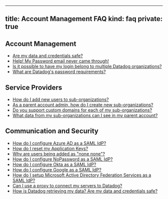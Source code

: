 
---
title: Account Management FAQ
kind: faq
private: true
---

## Account Management

* [Are my data and credentials safe?][1]
* [Help! My Password email never came through!][2]
* [Is it possible to have my login belong to multiple Datadog organizations?][3]
* [What are Datadog's password requirements?][4]

## Service Providers

* [How do I add new users to sub-organizations?][5]
* [As a parent account admin, how do I create new sub-organizations?][6]
* [Do you support custom domains for each of my sub-organizations?][7]
* [What data from my sub-organizations can I see in my parent account?][8]

## Communication and Security

* [How do I configure Azure AD as a SAML IdP?][9]
* [How do I reset my Application Keys?][10]
* [Why are users being added as "none none"?][11]
* [How do I configure NoPassword as a SAML IdP?][12]
* [How do I configure Okta as a SAML IdP?][13]
* [How do I configure Google as a SAML IdP?][14]
* [How do I setup Microsoft Active Directory Federation Services as a SAML IdP?][15]
* [Can I use a proxy to connect my servers to Datadog?][16]
* [How is Datadog retrieving my data? Are my data and credentials safe?][17]


[1]: /account_management/faq/are-my-data-and-credentials-safe
[2]: /account_management/faq/help-my-password-email-never-came-through
[3]: /account_management/faq/is-it-possible-to-have-my-login-belong-to-multiple-datadog-organizations
[4]: /account_management/faq/password-requirements
[5]: /account_management/faq/how-do-i-add-new-users-to-sub-organizations
[6]: /account_management/faq/as-a-parent-account-admin-how-do-i-create-new-sub-organizations
[7]: /account_management/faq/do-you-support-custom-domains-for-each-of-my-sub-organizations
[8]: /account_management/faq/what-data-from-my-sub-organizations-can-i-see-in-my-parent-account
[9]: /account_management/faq/how-do-i-configure-azure-ad-as-a-saml-idp
[10]: /account_management/faq/how-do-i-reset-my-application-keys
[11]: /account_management/faq/why-are-users-being-added-as-none-none
[12]: /account_management/faq/how-do-i-configure-nopassword-as-a-saml-idp
[13]: /account_management/faq/how-do-i-configure-okta-as-a-saml-idp
[14]: /account_management/faq/how-do-i-configure-google-as-a-saml-idp
[15]: /account_management/faq/how-do-i-setup-microsoft-active-directory-federation-services-as-a-saml-idp
[16]: /account_management/faq/can-i-use-a-proxy-to-connect-my-servers-to-datadog
[17]: /account_management/faq/how-is-datadog-retrieving-my-data-are-my-data-and-credentials-saf
